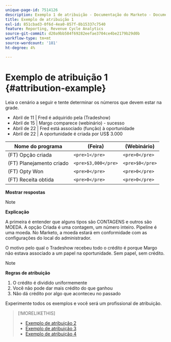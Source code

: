 ```yaml
---
unique-page-id: 7514126
description: Exemplo 1 de atribuição - Documentação do Marketo - Documentação do produto
title: Exemplo de atribuição 1
exl-id: 851cbad3-0f6d-4ea0-857f-8b15337c7540
feature: Reporting, Revenue Cycle Analytics
source-git-commit: d20a9bb584f69282eefae3704ce4be2179b29d0b
workflow-type: tm+mt
source-wordcount: '181'
ht-degree: 4%

---
```


# Exemplo de atribuição 1 {#attribution-example}

Leia o cenário a seguir e tente determinar os números que devem estar na grade.

* Abril de 11 | Fred é adquirido pela (Tradeshow)
* Abril de 15 | Margo comparece (webinário) - sucesso
* Abril de 22 | Fred está associado (função) à oportunidade
* Abril de 22 | A oportunidade é criada por US$ 3.000

| Nome do programa | (Feira) | (Webinário) |
|---|---|---|
| (FT) Opção criada | `<pre>1</pre>` | `<pre>0</pre>` |
| (FT) Planejamento criado | `<pre>$3,000</pre>` | `<pre>$0</pre>` |
| (FT) Opty Won | `<pre>0</pre>` | `<pre>0</pre>` |
| (FT) Receita obtida | `<pre>0</pre>` | `<pre>0</pre>` |

**Mostrar respostas**

>[!NOTE]
>
>**Explicação**
>
>A primeira é entender que alguns tipos são CONTAGENS e outros são MOEDA. A opção Criada é uma contagem, um número inteiro. Pipeline é uma moeda. No Marketo, a moeda estará em conformidade com as configurações do local do administrador.
>
>O motivo pelo qual o Tradeshow recebeu todo o crédito é porque Margo não estava associado a um papel na oportunidade. Sem papel, sem crédito.

>[!NOTE]
>
>**Regras de atribuição**
>
>1. O crédito é dividido uniformemente
>1. Você não pode dar mais crédito do que ganhou
>1. Não dá crédito por algo que aconteceu no passado

Experimente todos os exemplos e você será um profissional de atribuição.

>[!MORELIKETHIS]
>
>* [Exemplo de atribuição 2](/help/marketo/product-docs/reporting/revenue-cycle-analytics/revenue-tools/attribution/attribution-example-2.md)
>* [Exemplo de atribuição 3](/help/marketo/product-docs/reporting/revenue-cycle-analytics/revenue-tools/attribution/attribution-example-3.md)
>* [Exemplo de atribuição 4](/help/marketo/product-docs/reporting/revenue-cycle-analytics/revenue-tools/attribution/attribution-example-4.md)
